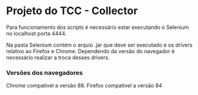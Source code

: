 # Projeto do TCC - Collector

Para funcionamento dos scripts é necessário estar executando o Selenium no localhost porta 4444.

Na pasta Selenium contém o arquio .jar que deve ser executado e os drivers relativo ao Firefox e Chrome. Dependendo da versão do navegador é necessário realizar a troca desses drivers.

### Versões dos navegadores

Chrome compativel a versão 88.
Firefox compativel a versão 84